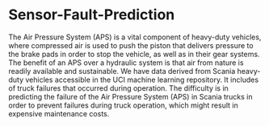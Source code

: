 # Sensor-Fault-Prediction

The Air Pressure System (APS) is a vital component of heavy-duty vehicles, where compressed air is used to push the piston that delivers pressure to the brake pads in order to stop the vehicle, as well as in their gear systems. The benefit of an APS over a hydraulic system is that air from nature is readily available and sustainable. We have data derived from Scania heavy-duty vehicles accessible in the UCI machine learning repository. It includes of truck failures that occurred during operation. The difficulty is in predicting the failure of the Air Pressure System (APS) in Scania trucks in order to prevent failures during truck operation, which might result in expensive maintenance costs.
